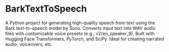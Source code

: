 # BarkTextToSpeech
A Python project for generating high-quality speech from text using the Bark text-to-speech model by Suno. Converts input text into WAV audio files with customizable voice presets (e.g., v2/en_speaker_9). Built with Hugging Face Transformers, PyTorch, and SciPy. Ideal for creating narrated audio, voiceovers, etc.
